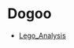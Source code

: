 # Dogoo
- [Lego_Analysis](https://drive.google.com/file/d/1e2IjY_FYwgP7J7LWJDjx_qiV6knD9P-W/view?usp=sharing "Lego_Analysis for course")

